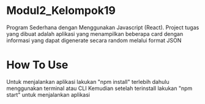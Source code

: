 # Modul2_Kelompok19
Program Sederhana dengan Menggunakan Javascript (React). Project tugas yang dibuat adalah aplikasi yang menampilkan beberapa card dengan informasi yang dapat digenerate secara random melalui format JSON

# How To Use
Untuk menjalankan aplikasi lakukan "npm install" terlebih dahulu menggunakan terminal atau CLI
Kemudian setelah terinstall lakukan "npm start" untuk menjalankan aplikasi

